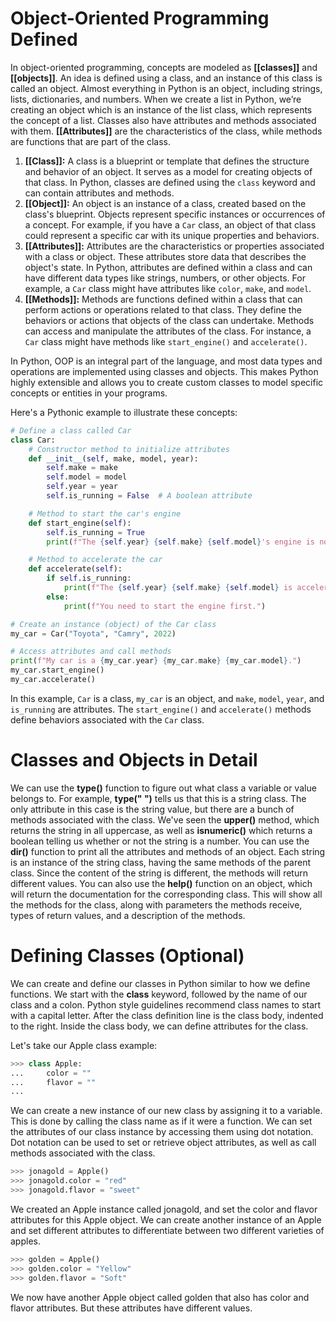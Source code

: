 # Object-Oriented Programming Defined

In object-oriented programming, concepts are modeled as **[[classes]]** and **[[objects]]**. An idea is defined using a class, and an instance of this class is called an object. Almost everything in Python is an object, including strings, lists, dictionaries, and numbers. When we create a list in Python, we’re creating an object which is an instance of the list class, which represents the concept of a list. Classes also have attributes and methods associated with them. **[[Attributes]]** are the characteristics of the class, while methods are functions that are part of the class.

1. **[[Class]]:** A class is a blueprint or template that defines the structure and behavior of an object. It serves as a model for creating objects of that class. In Python, classes are defined using the `class` keyword and can contain attributes and methods.
2. **[[Object]]:** An object is an instance of a class, created based on the class's blueprint. Objects represent specific instances or occurrences of a concept. For example, if you have a `Car` class, an object of that class could represent a specific car with its unique properties and behaviors.
3. **[[Attributes]]:** Attributes are the characteristics or properties associated with a class or object. These attributes store data that describes the object's state. In Python, attributes are defined within a class and can have different data types like strings, numbers, or other objects. For example, a `Car` class might have attributes like `color`, `make`, and `model`.
4. **[[Methods]]:** Methods are functions defined within a class that can perform actions or operations related to that class. They define the behaviors or actions that objects of the class can undertake. Methods can access and manipulate the attributes of the class. For instance, a `Car` class might have methods like `start_engine()` and `accelerate()`.

In Python, OOP is an integral part of the language, and most data types and operations are implemented using classes and objects. This makes Python highly extensible and allows you to create custom classes to model specific concepts or entities in your programs.

Here's a Pythonic example to illustrate these concepts:

```python
# Define a class called Car
class Car:
    # Constructor method to initialize attributes
    def __init__(self, make, model, year):
        self.make = make
        self.model = model
        self.year = year
        self.is_running = False  # A boolean attribute

    # Method to start the car's engine
    def start_engine(self):
        self.is_running = True
        print(f"The {self.year} {self.make} {self.model}'s engine is now running.")

    # Method to accelerate the car
    def accelerate(self):
        if self.is_running:
            print(f"The {self.year} {self.make} {self.model} is accelerating.")
        else:
            print(f"You need to start the engine first.")

# Create an instance (object) of the Car class
my_car = Car("Toyota", "Camry", 2022)

# Access attributes and call methods
print(f"My car is a {my_car.year} {my_car.make} {my_car.model}.")
my_car.start_engine()
my_car.accelerate()
```

In this example, `Car` is a class, `my_car` is an object, and `make`, `model`, `year`, and `is_running` are attributes. The `start_engine()` and `accelerate()` methods define behaviors associated with the `Car` class.

# Classes and Objects in Detail

We can use the **type()** function to figure out what class a variable or value belongs to. For example, **type(" ")** tells us that this is a string class. The only attribute in this case is the string value, but there are a bunch of methods associated with the class. We've seen the **upper()** method, which returns the string in all uppercase, as well as **isnumeric()** which returns a boolean telling us whether or not the string is a number. You can use the **dir()** function to print all the attributes and methods of an object. Each string is an instance of the string class, having the same methods of the parent class. Since the content of the string is different, the methods will return different values. You can also use the **help()** function on an object, which will return the documentation for the corresponding class. This will show all the methods for the class, along with parameters the methods receive, types of return values, and a description of the methods.

# Defining Classes (Optional)

We can create and define our classes in Python similar to how we define functions. We start with the **class** keyword, followed by the name of our class and a colon. Python style guidelines recommend class names to start with a capital letter. After the class definition line is the class body, indented to the right. Inside the class body, we can define attributes for the class.

Let's take our Apple class example:

```python
>>> class Apple:
...     color = ""
...     flavor = ""
... 
```

We can create a new instance of our new class by assigning it to a variable. This is done by calling the class name as if it were a function. We can set the attributes of our class instance by accessing them using dot notation. Dot notation can be used to set or retrieve object attributes, as well as call methods associated with the class.

```python
>>> jonagold = Apple()
>>> jonagold.color = "red"
>>> jonagold.flavor = "sweet"
```

We created an Apple instance called jonagold, and set the color and flavor attributes for this Apple object. We can create another instance of an Apple and set different attributes to differentiate between two different varieties of apples.

```python
>>> golden = Apple()
>>> golden.color = "Yellow"
>>> golden.flavor = "Soft"
```

We now have another Apple object called golden that also has color and flavor attributes. But these attributes have different values.